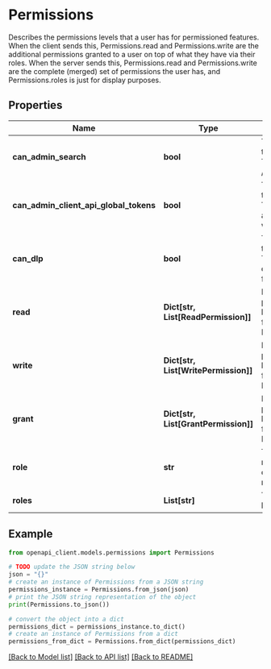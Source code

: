 # Permissions

Describes the permissions levels that a user has for permissioned features. When the client sends this, Permissions.read and Permissions.write are the additional permissions granted to a user on top of what they have via their roles. When the server sends this, Permissions.read and Permissions.write are the complete (merged) set of permissions the user has, and Permissions.roles is just for display purposes.

## Properties

Name | Type | Description | Notes
------------ | ------------- | ------------- | -------------
**can_admin_search** | **bool** | TODO--deprecate in favor of the read and write properties. True if the user has access to /adminsearch | [optional] 
**can_admin_client_api_global_tokens** | **bool** | TODO--deprecate in favor of the read and write properties. True if the user can administrate client API tokens with global scope | [optional] 
**can_dlp** | **bool** | TODO--deprecate in favor of the read and write properties. True if the user has access to data loss prevention (DLP) features | [optional] 
**read** | **Dict[str, List[ReadPermission]]** | Describes the read permission levels that a user has for permissioned features. Key must be PermissionedFeatureOrObject | [optional] 
**write** | **Dict[str, List[WritePermission]]** | Describes the write permissions levels that a user has for permissioned features. Key must be PermissionedFeatureOrObject | [optional] 
**grant** | **Dict[str, List[GrantPermission]]** | Describes the grant permission levels that a user has for permissioned features. Key must be PermissionedFeatureOrObject | [optional] 
**role** | **str** | The roleId of the canonical role a user has. The displayName is equal to the roleId. | [optional] 
**roles** | **List[str]** | The roleIds of the roles a user has. | [optional] 

## Example

```python
from openapi_client.models.permissions import Permissions

# TODO update the JSON string below
json = "{}"
# create an instance of Permissions from a JSON string
permissions_instance = Permissions.from_json(json)
# print the JSON string representation of the object
print(Permissions.to_json())

# convert the object into a dict
permissions_dict = permissions_instance.to_dict()
# create an instance of Permissions from a dict
permissions_from_dict = Permissions.from_dict(permissions_dict)
```
[[Back to Model list]](../README.md#documentation-for-models) [[Back to API list]](../README.md#documentation-for-api-endpoints) [[Back to README]](../README.md)


